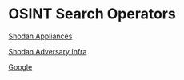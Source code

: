 # OSINT Search Operators

[Shodan Appliances](https://github.com/BushidoUK/MyShodanQueries/blob/main/ShodanQueries.csv)

[Shodan Adversary Infra](https://github.com/BushidoUK/OSINT-SearchOperators/blob/main/ShodanAdversaryInfa.csv)

[Google](https://github.com/BushidoUK/OSINT-SearchOperators/blob/main/GoogleDorks.csv)
